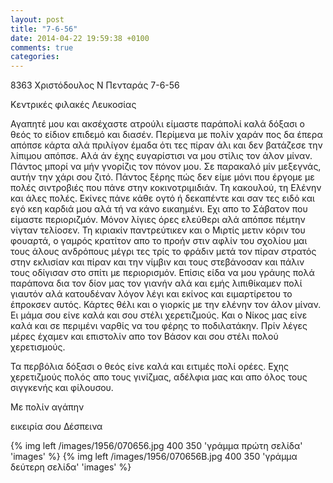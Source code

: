 ```yaml
---
layout: post
title: "7-6-56"
date: 2014-04-22 19:59:38 +0100
comments: true
categories: 
---
```


8363 Χριστόδουλος Ν Πενταράς 7-6-56

 Κεντρικές φιλακές Λευκοσίας

Αγαπητέ μου και ακσέχαστε ατρούλι είμαστε παράπολί καλά δόξασι ο θεός το είδιον επιδεμό και διασέν. Περίμενα με πολίν χαράν πος δα έπερα απόπσε κάρτα αλά πριλίγον έμαδα ότι τες πίραν άλι και δεν βατάζεσε την λίπιμου απόπσε. Αλά άν έχης ευγαρίστισι να μου στίλις τον άλον μίναν. Πάντος μπορί να μήν γνορίζις τον πόνον μου. Σε παρακαλό μίν μεξεγνάς, αυτήν την χάρι σου ζιτό. Πάντος ξέρης πώς δεν είμε μόνι που έργομε με πολές σιντροβιές που πάνε στην κοκινοτριμιδιάν. Τη κακουλού, τη Ελένην και άλες πολές. Εκίνες πάνε κάθε ογτό ή δεκαπέντε και σαν τες ειδό και εγό κεη καρδιά μου αλά τή να κάνο εικαημένι.  ́Εχι απο το Σάβατον που είμαστε περιοριζμόν. Μόνον λίγιες όρες ελεύθερι αλά απόπσε πέμτην νίγταν τελίοσεν. Τη κιριακίν παντρεύτικεν και ο Μιρτίς μετιν κόριν του φουαρτά, ο γαμρός κρατίτον απο το προήν στιν αφλίν του σχολίου μαι τους άλους ανδρόπους μέγρι τες τρίς το φράδιν μετά τον πίραν στρατός στην εκλισίαν και πίραν και την νίμβιν και τους στεβάνοσαν και πάλιν τους οδίγισαν στο σπίτι με περιορισμόν. Επίσις είδα να μου γράυης πολά παράπονα δια τον δίον μας τον γιανήν αλά και εμής λιπιθίκαμεν πολί γιαυτόν αλά κατουδέναν λόγον λέγι και εκίνος και ειμαρτίρετου το έπροκσεν αυτός. Κάρτες θέλι και ο γιορκίς με την ελένην τον άλον μίναν. Ει μάμα σου είνε καλά και σου στέλι χερετιζμούς. Και ο Νίκος μας είνε καλά και σε περιμένι ναρθίς να του φέρης το ποδιλατάκην. Πρίν λέγες μέρες έχαμεν και επιστολίν απο τον Βάσον και σου στέλι πολού χερετισμούς.

Τα περβόλια δόξασι ο θεός είνε καλά και ειτιμές πολί ορέες.  ́Εχης χερετιζμούς πολός απο τους γινίζμας, αδέλφια μας και απο όλος τους σιγγκενής και φίλουσου.

Με πολίν αγάπην

 εικειρία σου Δέσπεινα

{% img left /images/1956/070656.jpg 400 350 'γράμμα πρώτη σελίδα' 'images' %}
{% img left /images/1956/070656B.jpg 400 350 'γράμμα δεύτερη σελίδα' 'images' %}

